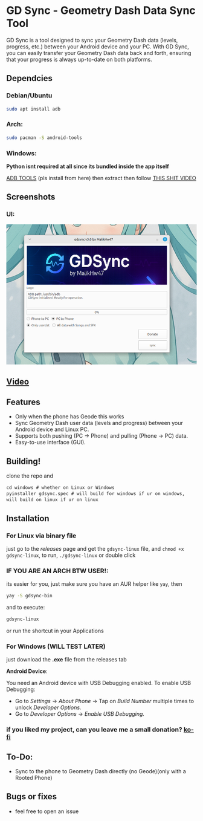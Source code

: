 # GD Sync - Geometry Dash Data Sync Tool

GD Sync is a tool designed to sync your Geometry Dash data (levels, progress, etc.) between your Android device and your PC. With GD Sync, you can easily transfer your Geometry Dash data back and forth, ensuring that your progress is always up-to-date on both platforms.


## Dependcies
### Debian/Ubuntu

```bash
sudo apt install adb
```
### Arch:

```bash
sudo pacman -S android-tools
```

### Windows:

**Python isnt required at all since its bundled inside the app itself**

[ADB TOOLS](https://dl.google.com/android/repository/platform-tools-latest-windows.zip)
(pls install from here)
then extract
then follow [THIS SHIT VIDEO](https://www.youtube.com/watch?v=bIWe8RYs-dI)

## Screenshots

### UI:
![UI:](gdsync.png)

## [Video](https://youtube.com/shorts/yiu1b-tfhow?si=ZwgrMbMPuXbXVQtV)


## Features

- Only when the phone has Geode this works
- Sync Geometry Dash user data (levels and progress) between your Android device and Linux PC.
- Supports both pushing (PC → Phone) and pulling (Phone → PC) data.
- Easy-to-use interface (GUI).

## Building!

clone the repo and
```
cd windows # whether on Linux or Windows
pyinstaller gdsync.spec # will build for windows if ur on windows, will build on linux if ur on linux
```

## Installation

### For Linux via binary file

just go to the *releases* page and get the `gdsync-linux` file, and `chmod +x gdsync-linux`, to run, `./gdsync-linux` or double click

### IF YOU ARE AN ARCH BTW USER!:

its easier for you, just make sure you have an AUR helper like `yay`, then
```bash
yay -S gdsync-bin
```
and to execute:
```bash
gdsync-linux
```
or run the shortcut in your Applications

### For Windows (WILL TEST LATER)

just download the **.exe** file from the releases tab

**Android Device**:

You need an Android device with USB Debugging enabled. To enable USB Debugging:
- Go to *Settings* → *About Phone* → Tap on *Build Number* multiple times to unlock *Developer Options.*
- Go to *Developer Options* → *Enable USB Debugging.*

### if you liked my project, can you leave me a small donation? [ko-fi](https://www.ko-fi.com/MalikHw47)

## To-Do:

- Sync to the phone to Geometry Dash directly (no Geode)(only with a Rooted Phone)

## Bugs or fixes

- feel free to open an issue

